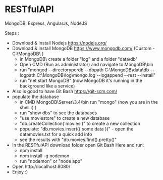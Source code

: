 # RESTfulAPI
MongoDB, Express, AngularJs, NodeJS

Steps : 
- Download & Install Nodejs https://nodejs.org/
- Download & Install MongoDB https://www.mongodb.com/ (Custom  - C:\MongoDB\ )
  - in MongoDB\ create a folder "log" and a folder "data\db"
  - Open CMD (Run as administrator) and navigate to MongoDB\bin 
  - run "mongod --directoryperdb --dbpath C:\MongoDB\data\db --logpath C:\MongoDB\log\mongo.log --logappend --rest --install"
  - run "net start MongoDB" (now MongoDB it's running in the background like a service)
- Also is good to have Git Bash https://git-scm.com/
- populate the database
  - in CMD MongoDB\Server\3.4\bin run "mongo" (now you are in the shell :) )
  - run "show dbs" to see the databases 
  - "use moviestore" to create a new database
  - "db.createCollection('movies')" to create a new collection
  - populate: "db.movies.insert({ some data })" - open the datamovies.txt for a quick add info
  - see the results with "db.movies.find().pretty()"
- In the RESTfulAPI download folder open Git Bash Here and run:
  - npm install
  - npm install -g nodemon
  - run "nodemon" or "node app"
- Open http://localhost:8080/
- Enjoy :)



